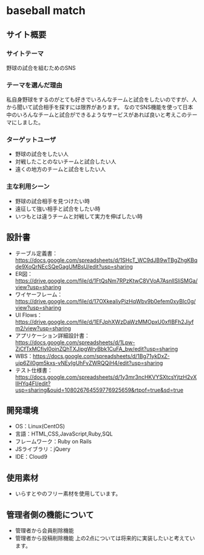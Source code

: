 # baseball match

## サイト概要
### サイトテーマ
野球の試合を組むためのSNS

### テーマを選んだ理由
私自身野球をするのがとても好きでいろんなチームと試合をしたいのですが、人から聞いて試合相手を探すには限界があります。
なのでSNS機能を使って日本中のいろんなチームと試合ができるようなサービスがあれば良いと考えこのテーマにしました。

### ターゲットユーザ
- 野球の試合をしたい人
- 対戦したことのないチームと試合したい人
- 遠くの地方のチームと試合をしたい人

### 主な利用シーン
- 野球の試合相手を見つけたい時
- 遠征して強い相手と試合をしたい時
- いつもとは違うチームと対戦して実力を伸ばしたい時

## 設計書
- テーブル定義書：https://docs.google.com/spreadsheets/d/1SHcT_WC9dJB9wTBgZhgKBqde9XoQrNEcSQeGagUMBsU/edit?usp=sharing
- ER図：https://drive.google.com/file/d/1FtQsNm7RPzKtwC8VVoA7AsnllSliSMGa/view?usp=sharing
- ワイヤーフレーム：https://drive.google.com/file/d/17OXkeaIiyPjzHqWbv9b0efem0xyBIc0g/view?usp=sharing
- UI Flows：https://drive.google.com/file/d/1EFJphXWzDaWzMMOpxU0xfIBFh2Jiyfm2/view?usp=sharing
- アプリケーション詳細設計書：https://docs.google.com/spreadsheets/d/1Lpw-ZjCfTxMCfiyI0oinZQhTXJipgWryBbk1CuFA_bw/edit?usp=sharing
- WBS：https://docs.google.com/spreadsheets/d/1Bg71ykDxZ-ujp6Zil0gm5kxs-vNEyIgUhFvZWRQQiH4/edit?usp=sharing
- テスト仕様書：https://docs.google.com/spreadsheets/d/1y3mr3ncHKVYSXtcsYjtzH2vXlIHYq4FI/edit?usp=sharing&ouid=108026764559776925659&rtpof=true&sd=true

## 開発環境
- OS：Linux(CentOS)
- 言語：HTML,CSS,JavaScript,Ruby,SQL
- フレームワーク：Ruby on Rails
- JSライブラリ：jQuery
- IDE：Cloud9

## 使用素材
- いらすとやのフリー素材を使用しています。

## 管理者側の機能について
- 管理者から会員削除機能
- 管理者から投稿削除機能
上の2点については将来的に実装したいと考えています。
